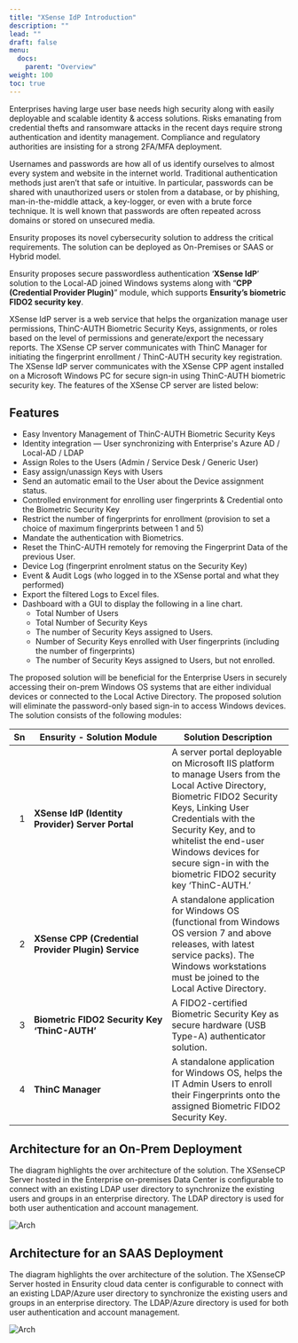 ```yaml
---
title: "XSense IdP Introduction"
description: ""
lead: ""
draft: false
menu:
  docs:
    parent: "Overview"
weight: 100
toc: true
---
```


Enterprises having large user base needs high security along with easily deployable and scalable identity & access solutions. Risks emanating from credential thefts and ransomware attacks in the recent days require strong authentication and identity management. Compliance and regulatory authorities are insisting for a strong 2FA/MFA deployment.

Usernames and passwords are how all of us identify ourselves to almost every system and website in the internet world. Traditional authentication methods just aren’t that safe or intuitive. In particular, passwords can be shared with unauthorized users or stolen from a database, or by phishing, man-in-the-middle attack, a key-logger, or even with a brute force technique. It is well known that passwords are often repeated across domains or stored on unsecured media.

Ensurity proposes its novel cybersecurity solution to address the critical requirements. The solution can be deployed as On-Premises or SAAS or Hybrid model. 

Ensurity proposes secure passwordless authentication ‘**XSense IdP**’ solution to the Local-AD joined Windows systems along with “**CPP (Credential Provider Plugin)**” module, which supports **Ensurity’s biometric FIDO2 security key**.

XSense IdP server is a web service that helps the organization manage user permissions, ThinC-AUTH Biometric Security Keys, assignments, or roles based on the level of permissions and generate/export the necessary reports. The XSense CP server communicates with ThinC Manager for initiating the fingerprint enrollment / ThinC-AUTH security key registration. The XSense IdP server communicates with the XSense CPP agent installed on a Microsoft Windows PC for secure sign-in using ThinC-AUTH biometric security key. The features of the XSense CP server are listed below:

## Features

* Easy Inventory Management of ThinC-AUTH Biometric Security Keys
* Identity integration — User synchronizing with Enterprise's Azure AD / Local-AD / LDAP
* Assign Roles to the Users (Admin / Service Desk / Generic User)
* Easy assign/unassign Keys with Users
* Send an automatic email to the User about the Device assignment status.
* Controlled environment for enrolling user fingerprints & Credential onto the Biometric Security Key
* Restrict the number of fingerprints for enrollment (provision to set a choice of maximum fingerprints between 1 and 5)
* Mandate the authentication with Biometrics.
* Reset the ThinC-AUTH remotely for removing the Fingerprint Data of the previous User.
* Device Log (fingerprint enrolment status on the Security Key)
* Event & Audit Logs (who logged in to the XSense portal and what they performed)
* Export the filtered Logs to Excel files.
* Dashboard with a GUI to display the following in a line chart.
  * Total Number of Users
  * Total Number of Security Keys
  * The number of Security Keys assigned to Users.
  * Number of Security Keys enrolled with User fingerprints (including the number of fingerprints)
  * The number of Security Keys assigned to Users, but not enrolled.

The proposed solution will be beneficial for the Enterprise Users in securely accessing their on-prem Windows OS systems that are either individual devices or connected to the Local Active Directory. The proposed solution will eliminate the password-only based sign-in to access Windows devices. The solution consists of the following modules:


| Sn | <span style="display: inline-block; width:225px">Ensurity - Solution Module</span> | Solution Description |
| ----: | ---- | ---- |
| 1 | **XSense IdP (Identity Provider) Server Portal** | A server portal deployable on Microsoft IIS platform to manage Users from the Local Active Directory, Biometric FIDO2 Security Keys, Linking User Credentials with the Security Key, and to whitelist the end-user Windows devices for secure sign-in with the biometric FIDO2 security key ‘ThinC-AUTH.’ |
| 2 | **XSense CPP (Credential Provider Plugin) Service** | A standalone application for Windows OS (functional from Windows OS version 7 and above releases, with latest service packs). The Windows workstations must be joined to the Local Active Directory. |
| 3 | **Biometric FIDO2 Security Key ‘ThinC-AUTH’** | A FIDO2-certified Biometric Security Key as secure hardware (USB Type-A) authenticator solution. |
| 4 | **ThinC Manager** | A standalone application for Windows OS, helps the IT Admin Users to enroll their Fingerprints onto the assigned Biometric FIDO2 Security Key. |



## Architecture for an On-Prem Deployment

The diagram highlights the over architecture of the solution. The XSenseCP Server hosted in the Enterprise on-premises Data Center is configurable to connect with an existing LDAP user directory to synchronize the existing users and groups in an enterprise directory. The LDAP directory is used for both user authentication and account management.

![Arch](images/arch.png)

## Architecture for an SAAS Deployment

The diagram highlights the over architecture of the solution. The XSenseCP Server hosted in Ensurity cloud data center is configurable to connect with an existing LDAP/Azure user directory to synchronize the existing users and groups in an enterprise directory. The LDAP/Azure directory is used for both user authentication and account management.

![Arch](images/arch.png)